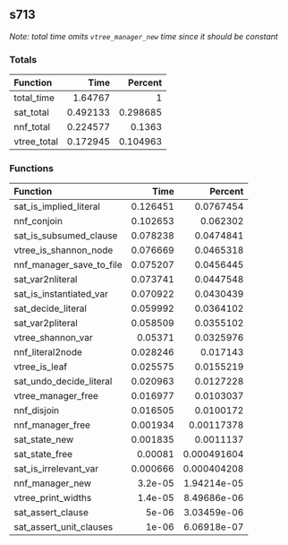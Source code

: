 ## s713

*Note: total time omits `vtree_manager_new` time since it should be constant*

### Totals

| Function    |     Time |   Percent |
|:------------|---------:|----------:|
| total_time  | 1.64767  |  1        |
| sat_total   | 0.492133 |  0.298685 |
| nnf_total   | 0.224577 |  0.1363   |
| vtree_total | 0.172945 |  0.104963 |

### Functions

| Function                 |     Time |     Percent |
|:-------------------------|---------:|------------:|
| sat_is_implied_literal   | 0.126451 | 0.0767454   |
| nnf_conjoin              | 0.102653 | 0.062302    |
| sat_is_subsumed_clause   | 0.078238 | 0.0474841   |
| vtree_is_shannon_node    | 0.076669 | 0.0465318   |
| nnf_manager_save_to_file | 0.075207 | 0.0456445   |
| sat_var2nliteral         | 0.073741 | 0.0447548   |
| sat_is_instantiated_var  | 0.070922 | 0.0430439   |
| sat_decide_literal       | 0.059992 | 0.0364102   |
| sat_var2pliteral         | 0.058509 | 0.0355102   |
| vtree_shannon_var        | 0.05371  | 0.0325976   |
| nnf_literal2node         | 0.028246 | 0.017143    |
| vtree_is_leaf            | 0.025575 | 0.0155219   |
| sat_undo_decide_literal  | 0.020963 | 0.0127228   |
| vtree_manager_free       | 0.016977 | 0.0103037   |
| nnf_disjoin              | 0.016505 | 0.0100172   |
| nnf_manager_free         | 0.001934 | 0.00117378  |
| sat_state_new            | 0.001835 | 0.0011137   |
| sat_state_free           | 0.00081  | 0.000491604 |
| sat_is_irrelevant_var    | 0.000666 | 0.000404208 |
| nnf_manager_new          | 3.2e-05  | 1.94214e-05 |
| vtree_print_widths       | 1.4e-05  | 8.49686e-06 |
| sat_assert_clause        | 5e-06    | 3.03459e-06 |
| sat_assert_unit_clauses  | 1e-06    | 6.06918e-07 |
